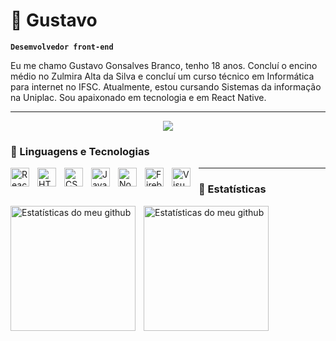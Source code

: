# 👀 Gustavo

**`Desemvolvedor front-end`**

Eu me chamo Gustavo Gonsalves Branco, tenho 18 anos. Concluí o encino médio no Zulmira Alta da Silva e concluí um curso técnico em Informática para internet no IFSC. Atualmente, estou cursando Sistemas da informação na Uniplac. Sou apaixonado em tecnologia e em React Native.

---

<p align="center">
<a href="https://wa.me/+554998243576" target="_blank">
<img src="https://img.shields.io/badge/whats-25D366?style=for-the-badge&logo=whatsapp&logoColor=white">
</a>
</p>

### 🤖 Linguagens e Tecnologias

<img align="left" alt="React Native" title="react-native" width="30px" style="padding-right: 10px" src="https://skillicons.dev/icons?i=react"/>

<img align="left" alt="HTML" title="html" width="30px" style="padding-right: 10px" src="https://skillicons.dev/icons?i=html"/>

<img align="left" alt="CSS" title="css" width="30px" style="padding-right: 10px" src="https://skillicons.dev/icons?i=css"/>

<img align="left" alt="JavaScript" title="javascript" width="30px" style="padding-right: 10px" src="https://skillicons.dev/icons?i=js"/>

<img align="left" alt="NodeJS" title="NodeJS" width="30px" style="padding-right: 10px" src="https://skillicons.dev/icons?i=nodejs"/>

<img align="left" alt="Firebase" title="Firebase" width="30px" style="padding-right: 10px" src="https://skillicons.dev/icons?i=firebase"/>

<img align="left" alt="Visual Stúdio Code" title="Visual Stúdio Code" width="30px" style="padding-right: 10px" src="https://skillicons.dev/icons?i=vscode"/>

---

### 🤖 Estatísticas

<img align="left" alt="Estatísticas do meu github" height="200" style="padding-right: 10px" src="https://github-readme-stats.vercel.app/api?username=gustavogonsalvesbranco&show_icons=true&theme=tokyonight&include_all_commits=true&locate=pt-br"/>

<img align="left" alt="Estatísticas do meu github" height="200" style="padding-right: 10px" src="https://github-readme-stats.vercel.app/api/top-langs/?username=gustavogonsalvesbranco&theme=tokyonight&layout=compact&custom_title=Tecnologias&langs_count=7"/>
